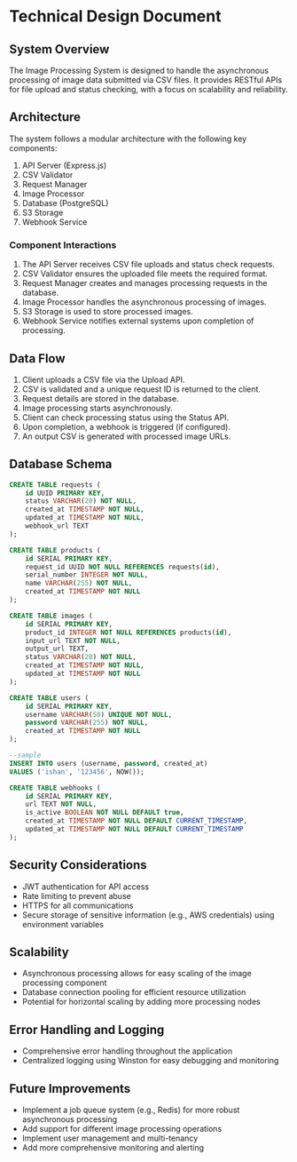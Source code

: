 # Technical Design Document

## System Overview

The Image Processing System is designed to handle the asynchronous processing of image data submitted via CSV files. It provides RESTful APIs for file upload and status checking, with a focus on scalability and reliability.

## Architecture

The system follows a modular architecture with the following key components:

1. API Server (Express.js)
2. CSV Validator
3. Request Manager
4. Image Processor
5. Database (PostgreSQL)
6. S3 Storage
7. Webhook Service

### Component Interactions

1. The API Server receives CSV file uploads and status check requests.
2. CSV Validator ensures the uploaded file meets the required format.
3. Request Manager creates and manages processing requests in the database.
4. Image Processor handles the asynchronous processing of images.
5. S3 Storage is used to store processed images.
6. Webhook Service notifies external systems upon completion of processing.

## Data Flow

1. Client uploads a CSV file via the Upload API.
2. CSV is validated and a unique request ID is returned to the client.
3. Request details are stored in the database.
4. Image processing starts asynchronously.
5. Client can check processing status using the Status API.
6. Upon completion, a webhook is triggered (if configured).
7. An output CSV is generated with processed image URLs.

## Database Schema

```sql
CREATE TABLE requests (
    id UUID PRIMARY KEY,
    status VARCHAR(20) NOT NULL,
    created_at TIMESTAMP NOT NULL,
    updated_at TIMESTAMP NOT NULL,
    webhook_url TEXT
);

CREATE TABLE products (
    id SERIAL PRIMARY KEY,
    request_id UUID NOT NULL REFERENCES requests(id),
    serial_number INTEGER NOT NULL,
    name VARCHAR(255) NOT NULL,
    created_at TIMESTAMP NOT NULL
);

CREATE TABLE images (
    id SERIAL PRIMARY KEY,
    product_id INTEGER NOT NULL REFERENCES products(id),
    input_url TEXT NOT NULL,
    output_url TEXT,
    status VARCHAR(20) NOT NULL,
    created_at TIMESTAMP NOT NULL,
    updated_at TIMESTAMP NOT NULL
);

CREATE TABLE users (
    id SERIAL PRIMARY KEY,
    username VARCHAR(50) UNIQUE NOT NULL,
    password VARCHAR(255) NOT NULL,
    created_at TIMESTAMP NOT NULL
);

--sample
INSERT INTO users (username, password, created_at)
VALUES ('ishan', '123456', NOW());

CREATE TABLE webhooks (
    id SERIAL PRIMARY KEY,
    url TEXT NOT NULL,
    is_active BOOLEAN NOT NULL DEFAULT true,
    created_at TIMESTAMP NOT NULL DEFAULT CURRENT_TIMESTAMP,
    updated_at TIMESTAMP NOT NULL DEFAULT CURRENT_TIMESTAMP
);
```

## Security Considerations

- JWT authentication for API access
- Rate limiting to prevent abuse
- HTTPS for all communications
- Secure storage of sensitive information (e.g., AWS credentials) using environment variables

## Scalability

- Asynchronous processing allows for easy scaling of the image processing component
- Database connection pooling for efficient resource utilization
- Potential for horizontal scaling by adding more processing nodes

## Error Handling and Logging

- Comprehensive error handling throughout the application
- Centralized logging using Winston for easy debugging and monitoring

## Future Improvements

- Implement a job queue system (e.g., Redis) for more robust asynchronous processing
- Add support for different image processing operations
- Implement user management and multi-tenancy
- Add more comprehensive monitoring and alerting
